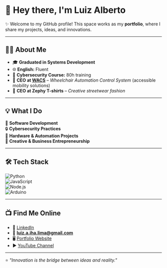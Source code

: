 # 👋 Hey there, I'm Luiz Alberto  

✨ Welcome to my GitHub profile! This space works as my **portfolio**, where I share my projects, ideas, and innovations.  

---

## 🧑‍💻 About Me  
- 🎓 **Graduated in Systems Development**  
- 🌐 **English:** Fluent  
- 🔐 **Cybersecurity Course:** 80h training  
- 🦾 **CEO at [WACS](#)** – *Wheelchair Automation Control System* (accessible mobility solutions)  
- 👕 **CEO at Zephy T-shirts** – *Creative streetwear fashion*  

---

## 💡 What I Do  
🚀 **Software Development**  
🔒 **Cybersecurity Practices**  
🤖 **Hardware & Automation Projects**  
🎨 **Creative & Business Entrepreneurship**  

---

## 🛠️ Tech Stack  
![Python](https://img.shields.io/badge/Python-3776AB?style=for-the-badge&logo=python&logoColor=white)  
![JavaScript](https://img.shields.io/badge/JavaScript-F7E017?style=for-the-badge&logo=javascript&logoColor=black)  
![Node.js](https://img.shields.io/badge/Node.js-339933?style=for-the-badge&logo=node.js&logoColor=white)  
![Arduino](https://img.shields.io/badge/Arduino-00979D?style=for-the-badge&logo=arduino&logoColor=white)  

---

## 📺 Find Me Online  
- 💼 [LinkedIn](https://www.linkedin.com/in/luiz-iha-217083386)  
- 📧 **luiz.a.iha.lima@gmail.com**  
- 🖥️ [Portfolio Website](https://appwacs.com.br)  
- ▶️ [YouTube Channel](https://youtube.com/@leaf_wasd)  

---

⭐ *"Innovation is the bridge between ideas and reality."*  
